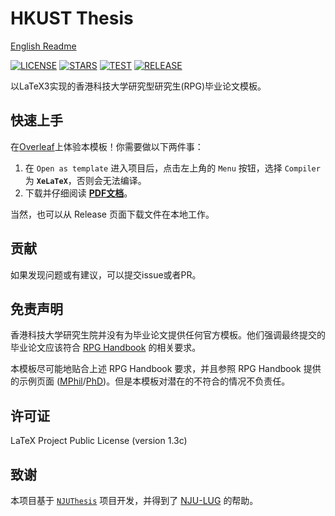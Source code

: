 # HKUST Thesis

[English Readme](README.md)

[![LICENSE](https://img.shields.io/github/license/HKFoggyU/hkust-thesis)](https://www.latex-project.org/lppl/lppl-1-3c/)
[![STARS](https://img.shields.io/github/stars/HKFoggyU/hkust-thesis)](https://github.com/HKFoggyU/hkust-thesis/stargazers)
[![TEST](https://github.com/HKFoggyU/hkust-thesis/actions/workflows/test.yml/badge.svg)](https://github.com/HKFoggyU/hkust-thesis/actions)
[![RELEASE](https://github.com/HKFoggyU/hkust-thesis/actions/workflows/release.yml/badge.svg)](https://github.com/HKFoggyU/hkust-thesis/releases)

以LaTeX3实现的香港科技大学研究型研究生(RPG)毕业论文模板。

## 快速上手

在[Overleaf](https://www.overleaf.com/latex/templates/hkustthesis/mstwvckmhmjg)上体验本模板！你需要做以下两件事：

1. 在 `Open as template` 进入项目后，点击左上角的 `Menu` 按钮，选择 `Compiler` 为 **`XeLaTeX`**，否则会无法编译。
2. 下载并仔细阅读 **[PDF文档](https://github.com/HKFoggyU/hkust-thesis/releases/latest/download/hkustthesis.pdf)**。

当然，也可以从 Release 页面下载文件在本地工作。

## 贡献

如果发现问题或有建议，可以提交issue或者PR。

## 免责声明

香港科技大学研究生院并没有为毕业论文提供任何官方模板。他们强调最终提交的毕业论文应该符合 [RPG Handbook](https://fytgs.hkust.edu.hk/academics/Academic-Regulations-and-Requirements/Handbook-for-Research-Postgraduate-Studies/guidelines-thesis-preparation) 的相关要求。

本模板尽可能地贴合上述 RPG Handbook 要求，并且参照 RPG Handbook 提供的示例页面 ([MPhil](https://fytgs.hkust.edu.hk/sites/default/files/imce/thesis_sample_page_mphil.pdf)/[PhD](https://fytgs.hkust.edu.hk/sites/default/files/imce/thesis_sample_page_phd.pdf))。但是本模板对潜在的不符合的情况不负责任。


## 许可证

LaTeX Project Public License (version 1.3c)

## 致谢

本项目基于 [`` NJUThesis ``](https://github.com/nju-lug/NJUThesis) 项目开发，并得到了 [NJU-LUG](https://github.com/nju-lug) 的帮助。

